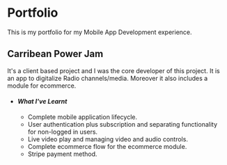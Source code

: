 # Portfolio
This is my portfolio for my Mobile App Development experience.

## Carribean Power Jam
It's a client based project and I was the core developer of this project. It is an app to digitalize Radio channels/media. Moreover it also includes a module for ecommerce.

- #### _What I've Learnt_
  - Complete mobile application lifecycle.
  - User authentication plus subscription and separating functionality for non-logged in users.
  - Live video play and managing video and audio controls.
  - Complete ecommerce flow for the ecommerce module.
  - Stripe payment method.
